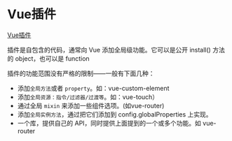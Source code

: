 <!--
 * @Author: tangdaoyong
 * @Date: 2021-06-27 18:49:08
 * @LastEditors: tangdaoyong
 * @LastEditTime: 2021-06-27 18:50:14
 * @Description: Vue插件
-->
# Vue插件

[Vue插件]()

插件是自包含的代码，通常向 Vue 添加全局级功能。它可以是公开 install() 方法的 object，也可以是 function

插件的功能范围没有严格的限制——一般有下面几种：

* 添加`全局方法`或者 `property`。如：vue-custom-element
* 添加`全局资源：指令/过滤器/过渡等`。如：vue-touch）
* 通过全局 `mixin` 来添加一些组件选项。(如vue-router)
* 添加`全局实例方法`，通过把它们添加到 config.globalProperties 上实现。
* 一个库，提供自己的 API，同时提供上面提到的一个或多个功能。如 vue-router
